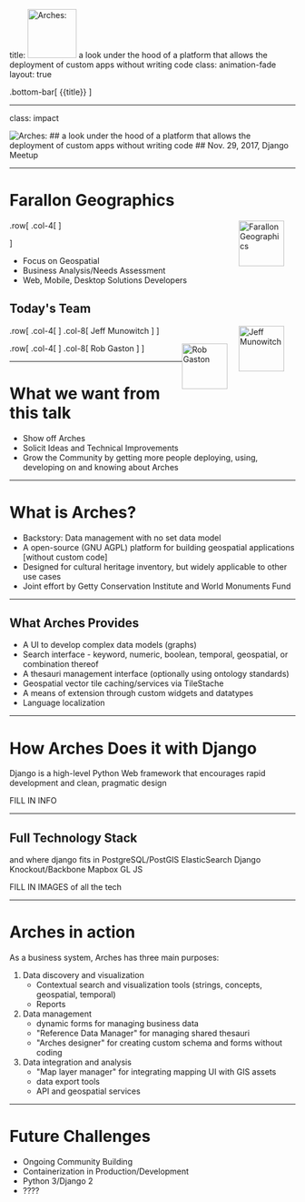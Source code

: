 title: <img src="https://www.archesproject.org/wp-content/uploads/2017/03/arches-logo-tm-only.svg" alt="Arches:" id="logo" width="86vw"> a look under the hood of a platform that allows the deployment of custom apps without writing code
class: animation-fade
layout: true

<!-- This slide will serve as the base layout for all your slides -->
.bottom-bar[
  {{title}}
]

---

class: impact

<img src="https://www.archesproject.org/wp-content/uploads/2017/03/arches-logo-tm-only.svg" alt="Arches:" id="logo" data-height-percentage="10" data-actual-width="300" data-actual-height="67">
## a look under the hood of a platform that allows the deployment of custom apps without writing code
## Nov. 29, 2017, Django Meetup

---
<!-- Adam -->

# Farallon Geographics
.row[
.col-4[
[<img src="http://fargeo.com/cms/wp-content/uploads/2015/09/logo.png" alt="Farallon Geographics" height="80px" style="float:right;margin-right:20px;">](http://www.fargeo.com)
]

]
- Focus on Geospatial
- Business Analysis/Needs Assessment
- Web, Mobile, Desktop Solutions Developers

## Today's Team
.row[
.col-4[
<img src="http://fargeo.com/cms/wp-content/uploads/2015/12/jeff-gray.jpg" alt="Jeff Munowitch" height="80px" style="float:right;margin-right:20px;">
]
.col-8[
Jeff Munowitch <!-- GIS Generalist, Web Developer -->
]
]

.row[
.col-4[
<img src="http://fargeo.com/cms/wp-content/uploads/2015/12/rob-gray.jpg" alt="Rob Gaston" height="80px" style="float:right;margin-right:20px;">
]
.col-8[
Rob Gaston <!-- Master Front-end Developer, but really also quite good at everything else -->
]
]




---
<!-- Adam -->

# What we want from this talk
- Show off Arches
- Solicit Ideas and Technical Improvements
- Grow the Community by getting more people deploying, using, developing on and knowing about Arches

---
<!-- Cyrus -->
# What is Arches?

- Backstory: Data management with no set data model
- A open-source (GNU AGPL) platform for building geospatial applications [without custom code]
- Designed for cultural heritage inventory, but widely applicable to other use cases
- Joint effort by Getty Conservation Institute and World Monuments Fund

---
## What Arches Provides

- A UI to develop complex data models (graphs)
- Search interface - keyword, numeric, boolean, temporal, geospatial, or combination thereof
- A thesauri management interface (optionally using ontology standards)
- Geospatial vector tile caching/services via TileStache
- A means of extension through custom widgets and datatypes
- Language localization

---
<!-- Ryan -->
# How Arches Does it with Django

Django is a high-level Python Web framework that encourages rapid development and clean, pragmatic design

FILL IN INFO

---
<!-- Jeff -->
## Full Technology Stack

and where django fits in
PostgreSQL/PostGIS
ElasticSearch
Django
Knockout/Backbone
Mapbox GL JS

FILL IN IMAGES of all the tech

---
<!-- Rob -->
# Arches in action
As a business system, Arches has three main purposes:

1. Data discovery and visualization
    - Contextual search and visualization tools (strings, concepts, geospatial, temporal)
    - Reports
2. Data management
    - dynamic forms for managing business data
    - "Reference Data Manager" for managing shared thesauri
    - "Arches designer" for creating custom schema and forms without coding
3. Data integration and analysis
    - "Map layer manager" for integrating mapping UI with GIS assets
    - data export tools
    - API and geospatial services

---
<!-- Jeff -->
# Future Challenges

- Ongoing Community Building
- Containerization in Production/Development
- Python 3/Django 2
- ????
